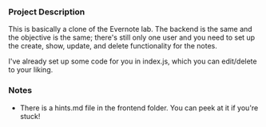 ### Project Description

This is basically a clone of the Evernote lab. The backend is the same and the objective is the same; there's still only one user and you need to set up the create, show, update, and delete functionality for the notes.

I've already set up some code for you in index.js, which you can edit/delete to your liking.

### Notes
* There is a hints.md file in the frontend folder. You can peek at it if you're stuck!
